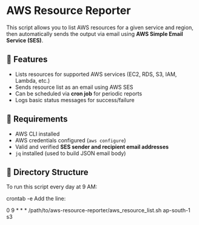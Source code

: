 # AWS Resource Reporter

This script allows you to list AWS resources for a given service and region, then automatically sends the output via email using **AWS Simple Email Service (SES)**.

## 📌 Features

- Lists resources for supported AWS services (EC2, RDS, S3, IAM, Lambda, etc.)
- Sends resource list as an email using AWS SES
- Can be scheduled via **cron job** for periodic reports
- Logs basic status messages for success/failure

## 🧾 Requirements

- AWS CLI installed
- AWS credentials configured (`aws configure`)
- Valid and verified **SES sender and recipient email addresses**
- `jq` installed (used to build JSON email body)

## 📁 Directory Structure

To run this script every day at 9 AM:

crontab -e
Add the line:

0 9 * * * /path/to/aws-resource-reporter/aws_resource_list.sh ap-south-1 s3 
